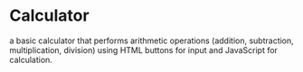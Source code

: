 # Calculator
 a basic calculator that performs arithmetic operations (addition, subtraction, multiplication, division) using HTML buttons for input and JavaScript for calculation.

